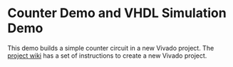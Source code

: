 # Counter Demo and VHDL Simulation Demo

This demo builds a simple counter circuit in a new Vivado project. The [project wiki](https://github.com/red-bote/VHDL_Demos/wiki) has a set of instructions to create a new Vivado project. 

